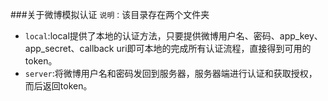 ###关于微博模拟认证
`说明：`该目录存在两个文件夹

*	`local`:local提供了本地的认证方法，只要提供微博用户名、密码、app_key、app_secret、callback uri即可本地的完成所有认证流程，直接得到可用的token。
*	`server`:将微博用户名和密码发回到服务器，服务器端进行认证和获取授权，而后返回token。